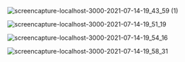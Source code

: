 

![screencapture-localhost-3000-2021-07-14-19_43_59 (1)](https://user-images.githubusercontent.com/27458911/125720050-b690d322-1b73-4818-91e1-85aa5f284b73.png)

![screencapture-localhost-3000-2021-07-14-19_51_19](https://user-images.githubusercontent.com/27458911/125720355-ed6e4d71-dd8e-47b0-ba9a-e16188737f90.png)

![screencapture-localhost-3000-2021-07-14-19_54_16](https://user-images.githubusercontent.com/27458911/125720630-ee2c5c24-5a60-4193-9e89-4715179912f6.png)

![screencapture-localhost-3000-2021-07-14-19_58_31](https://user-images.githubusercontent.com/27458911/125721014-2193c4ca-680f-43c6-a4a1-94f391633be2.png)
